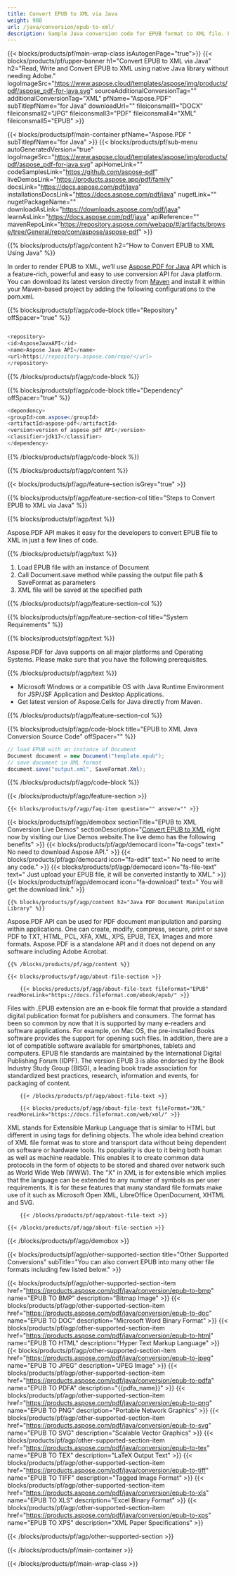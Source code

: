 ```yaml
---
title: Convert EPUB to XML via Java 
weight: 980
url: /java/conversion/epub-to-xml/ 
description: Sample Java conversion code for EPUB format to XML file. Programmers can use this example code to export EPUB to XML within any Web or Desktop Java based Application.
---
```


{{< blocks/products/pf/main-wrap-class isAutogenPage="true">}}
{{< blocks/products/pf/upper-banner h1="Convert EPUB to XML via Java" h2="Read, Write and Convert EPUB to XML using native Java library without needing Adobe." logoImageSrc="https://www.aspose.cloud/templates/aspose/img/products/pdf/aspose_pdf-for-java.svg" sourceAdditionalConversionTag="" additionalConversionTag="XML" pfName="Aspose.PDF" subTitlepfName="for Java" downloadUrl="" fileiconsmall1="DOCX" fileiconsmall2="JPG" fileiconsmall3="PDF" fileiconsmall4="XML" fileiconsmall5="EPUB" >}}

{{< blocks/products/pf/main-container pfName="Aspose.PDF " subTitlepfName="for Java" >}}
{{< blocks/products/pf/sub-menu autoGeneratedVersion="true" logoImageSrc="https://www.aspose.cloud/templates/aspose/img/products/pdf/aspose_pdf-for-java.svg" apiHomeLink="" codeSamplesLink="https://github.com/aspose-pdf" liveDemosLink="https://products.aspose.app/pdf/family" docsLink="https://docs.aspose.com/pdf/java" installationsDocsLink="https://docs.aspose.com/pdf/java" nugetLink="" nugetPackageName="" downloadAsLink="https://downloads.aspose.com/pdf/java" learnAsLink="https://docs.aspose.com/pdf/java" apiReference="" mavenRepoLink="https://repository.aspose.com/webapp/#/artifacts/browse/tree/General/repo/com/aspose/aspose-pdf" >}}

{{% blocks/products/pf/agp/content h2="How to Convert EPUB to XML Using Java" %}}

 In order to render EPUB to XML, we’ll use
 [Aspose.PDF for Java](https://products.aspose.com/pdf/java) 
 API which is a feature-rich, powerful and easy to use conversion API for Java platform. You can download its latest version directly from
 [Maven](https://repository.aspose.com/webapp/#/artifacts/browse/tree/General/repo/com/aspose/aspose-pdf) 
 and install it within your Maven-based project by adding the following configurations to the pom.xml.

{{% blocks/products/pf/agp/code-block title="Repository" offSpacer="true" %}}

```cs

<repository>
<id>AsposeJavaAPI</id>
<name>Aspose Java API</name>
<url>https://repository.aspose.com/repo/</url>
</repository>

```

{{% /blocks/products/pf/agp/code-block %}}

{{% blocks/products/pf/agp/code-block title="Dependency" offSpacer="true" %}}

```cs
<dependency>
<groupId>com.aspose</groupId>
<artifactId>aspose-pdf</artifactId>
<version>version of aspose-pdf API</version>
<classifier>jdk17</classifier>
</dependency>

```

{{% /blocks/products/pf/agp/code-block %}}

{{% /blocks/products/pf/agp/content %}}

{{< blocks/products/pf/agp/feature-section isGrey="true" >}}

{{% blocks/products/pf/agp/feature-section-col title="Steps to Convert EPUB to XML via Java" %}}

{{% blocks/products/pf/agp/text %}}

 Aspose.PDF API makes it easy for the developers to convert EPUB file to XML in just a few lines of code.

{{% /blocks/products/pf/agp/text %}}

1.  Load EPUB file with an instance of Document
1.  Call Document.save method while passing the output file path & SaveFormat as parameters
1.  XML file will be saved at the specified path

{{% /blocks/products/pf/agp/feature-section-col %}}

{{% blocks/products/pf/agp/feature-section-col title="System Requirements" %}}

{{% blocks/products/pf/agp/text %}}

 Aspose.PDF for Java supports on all major platforms and Operating Systems. Please make sure that you have the following prerequisites.

{{% /blocks/products/pf/agp/text %}}

- Microsoft Windows or a compatible OS with Java Runtime Environment for JSP/JSF Application and Desktop Applications.
- Get latest version of Aspose.Cells for Java directly from Maven.

{{% /blocks/products/pf/agp/feature-section-col %}}

{{% blocks/products/pf/agp/code-block title="EPUB to XML Java Conversion Source Code" offSpacer="" %}}

```cs
// load EPUB with an instance of Document
Document document = new Document("template.epub");
// save document in XML format
document.save("output.xml", SaveFormat.Xml);   

```

{{% /blocks/products/pf/agp/code-block %}}

{{< /blocks/products/pf/agp/feature-section >}}

    {{< blocks/products/pf/agp/faq-item question="" answer="" >}}
 

<!-- aboutfile Starts -->

{{< blocks/products/pf/agp/demobox sectionTitle="EPUB to XML Conversion Live Demos" sectionDescription="[Convert EPUB to XML](https://products.aspose.app/pdf/conversion/epub-to-xml) right now by visiting our Live Demos website.The live demo has the following benefits" >}}
        {{< blocks/products/pf/agp/democard icon="fa-cogs" text=" No need to download Aspose API." >}}
        {{< blocks/products/pf/agp/democard icon="fa-edit" text=" No need to write any code." >}}
        {{< blocks/products/pf/agp/democard icon="fa-file-text" text=" Just upload your EPUB file, it will be converted instantly to XML." >}}
        {{< blocks/products/pf/agp/democard icon="fa-download" text=" You will get the download link." >}}

    {{% blocks/products/pf/agp/content h2="Java PDF Document Manipulation Library" %}}

 Aspose.PDF API can be used for PDF document manipulation and parsing within applications. One can create, modify, compress, secure, print or save PDF to TXT, HTML, PCL, XFA, XML, XPS, EPUB, TEX, Images and more formats. Aspose.PDF is a standalone API and it does not depend on any software including Adobe Acrobat. ‎



    {{% /blocks/products/pf/agp/content %}}

    {{< blocks/products/pf/agp/about-file-section >}}

        {{< blocks/products/pf/agp/about-file-text fileFormat="EPUB" readMoreLink="https://docs.fileformat.com/ebook/epub/" >}}

Files with .EPUB extension are an e-book file format that provide a standard digital publication format for publishers and consumers. The format has been so common by now that it is supported by many e-readers and software applications. For example, on Mac OS, the pre-installed Books software provides the support for opening such files. In addition, there are a lot of compatible software available for smartphones, tablets and computers. EPUB file standards are maintained by the International Digital Publishing Forum (IDPF). The version EPUB 3 is also endorsed by the Book Industry Study Group (BISG), a leading book trade association for standardized best practices, research, information and events, for packaging of content.


        {{< /blocks/products/pf/agp/about-file-text >}}

        {{< blocks/products/pf/agp/about-file-text fileFormat="XML" readMoreLink="https://docs.fileformat.com/web/xml/" >}}

XML stands for Extensible Markup Language that is similar to HTML but different in using tags for defining objects. The whole idea behind creation of XML file format was to store and transport data without being dependent on software or hardware tools. Its popularity is due to it being both human as well as machine readable. This enables it to create common data protocols in the form of objects to be stored and shared over network such as World Wide Web (WWW). The "X" in XML is for extensible which implies that the language can be extended to any number of symbols as per user requirements. It is for these features that many standard file formats make use of it such as Microsoft Open XML, LibreOffice OpenDocument, XHTML and SVG.


        {{< /blocks/products/pf/agp/about-file-text >}}

    {{< /blocks/products/pf/agp/about-file-section >}}

{{< /blocks/products/pf/agp/demobox >}}

<!-- aboutfile Ends -->

{{< blocks/products/pf/agp/other-supported-section title="Other Supported Conversions" subTitle="You can also convert EPUB into many other file formats including few listed below." >}}

{{< blocks/products/pf/agp/other-supported-section-item href="https://products.aspose.com/pdf/java/conversion/epub-to-bmp" name="EPUB TO BMP" description="Bitmap Image" >}}
{{< blocks/products/pf/agp/other-supported-section-item href="https://products.aspose.com/pdf/java/conversion/epub-to-doc" name="EPUB TO DOC" description="Microsoft Word Binary Format" >}}
{{< blocks/products/pf/agp/other-supported-section-item href="https://products.aspose.com/pdf/java/conversion/epub-to-html" name="EPUB TO HTML" description="Hyper Text Markup Language" >}}
{{< blocks/products/pf/agp/other-supported-section-item href="https://products.aspose.com/pdf/java/conversion/epub-to-jpeg" name="EPUB TO JPEG" description="JPEG Image" >}}
{{< blocks/products/pf/agp/other-supported-section-item href="https://products.aspose.com/pdf/java/conversion/epub-to-pdfa" name="EPUB TO PDFA" description="{{pdfa_name}}" >}}
{{< blocks/products/pf/agp/other-supported-section-item href="https://products.aspose.com/pdf/java/conversion/epub-to-png" name="EPUB TO PNG" description="Portable Network Graphics" >}}
{{< blocks/products/pf/agp/other-supported-section-item href="https://products.aspose.com/pdf/java/conversion/epub-to-svg" name="EPUB TO SVG" description="Scalable Vector Graphics" >}}
{{< blocks/products/pf/agp/other-supported-section-item href="https://products.aspose.com/pdf/java/conversion/epub-to-tex" name="EPUB TO TEX" description="LaTeX Output Text" >}}
{{< blocks/products/pf/agp/other-supported-section-item href="https://products.aspose.com/pdf/java/conversion/epub-to-tiff" name="EPUB TO TIFF" description="Tagged Image Format" >}}
{{< blocks/products/pf/agp/other-supported-section-item href="https://products.aspose.com/pdf/java/conversion/epub-to-xls" name="EPUB TO XLS" description="Excel Binary Format" >}}
{{< blocks/products/pf/agp/other-supported-section-item href="https://products.aspose.com/pdf/java/conversion/epub-to-xps" name="EPUB TO XPS" description="XML Paper Specifications" >}}

{{< /blocks/products/pf/agp/other-supported-section >}}

{{< /blocks/products/pf/main-container >}}
    
{{< /blocks/products/pf/main-wrap-class >}}